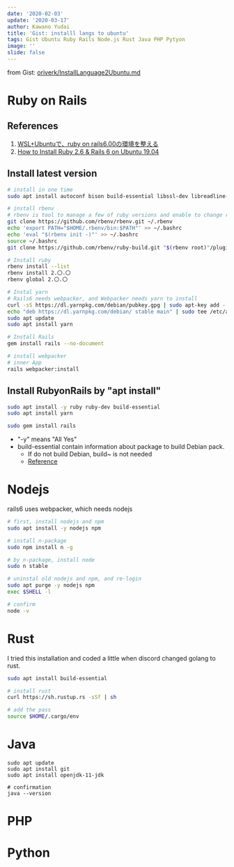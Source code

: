 ```yaml
---
date: '2020-02-03'
update: '2020-03-17'
author: Kawano Yudai
title: 'Gist: installl langs to ubuntu'
tags: Gist Ubuntu Ruby Rails Node.js Rust Java PHP Pytyon
image: ''
slide: false
---
```


from Gist: [oriverk/InstallLanguage2Ubuntu.md](https://gist.github.com/oriverk/5d0352c7ca673883d9326e5ce0fb2ae1)

# Ruby on Rails
## References
1. [WSL+Ubuntuで、ruby on rails6.00の環境を整える](https://qiita.com/BlindSoup/items/8ed98b5ba15d1d6c6a7c)
2. [How to Install Ruby 2.6 & Rails 6 on Ubuntu 19.04](https://www.techiediaries.com/install-ruby-and-ruby-on-rails-ubuntu/)

## Install latest version
```sh
# install in one time
sudo apt install autoconf bison build-essential libssl-dev libreadline-dev zlib1g-dev libncurses5-dev libffi-dev libgdbm-dev

# install rbenv
# rbenv is tool to manage a few of ruby versions and enable to change ruby ver. project by project.
git clone https://github.com/rbenv/rbenv.git ~/.rbenv
echo 'export PATH="$HOME/.rbenv/bin:$PATH"' >> ~/.bashrc
echo 'eval "$(rbenv init -)"' >> ~/.bashrc
source ~/.bashrc
git clone https://github.com/rbenv/ruby-build.git "$(rbenv root)"/plugins/ruby-build

# Install ruby
rbenv install --list
rbenv install 2.〇.〇
rbenv global 2.〇.〇

# Instal yarn
# Rails6 needs webpacker, and Webpacker needs yarn to install
curl -sS https://dl.yarnpkg.com/debian/pubkey.gpg | sudo apt-key add -
echo "deb https://dl.yarnpkg.com/debian/ stable main" | sudo tee /etc/apt/sources.list.d/yarn.list
sudo apt update
sudo apt install yarn

# Install Rails
gem install rails --no-document

# install webpacker
# inner App
rails webpacker:install
```

## Install RubyonRails by "apt install"
```sh
sudo apt install -y ruby ruby-dev build-essential
sudo apt install yarn

sudo gem install rails
```

- "-y" means "All Yes"
- build-essential contain information about package to build Debian pack.
  - If do not build Debian, build~ is not needed
  - [Reference](https://packages.debian.org/ja/sid/build-essential)

# Nodejs
rails6 uses webpacker, which needs nodejs

```sh
# first, install nodejs and npm
sudo apt install -y nodejs npm

# install n-package
sudo npm install n -g

# by n-package, install node
sudo n stable

# uninstal old nodejs and npm, and re-login
sudo apt purge -y nodejs npm
exec $SHELL -l

# confirm
node -v
```

# Rust
I tried this installation and coded a little when discord changed golang to rust.

```sh
sudo apt install build-essential

# install rust
curl https://sh.rustup.rs -sSf | sh

# add the pass
source $HOME/.cargo/env
```
# Java
```
sudo apt update
sudo apt install git
sudo apt install openjdk-11-jdk

# confirmation
java --version
```

# PHP
# Python
